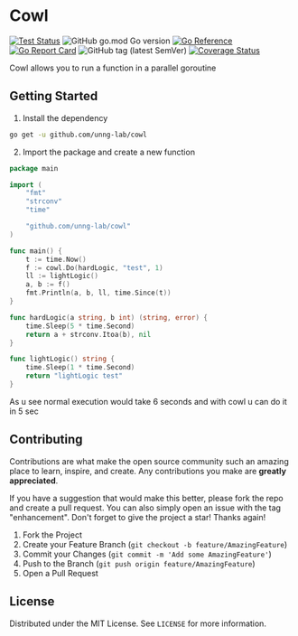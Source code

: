 # Cowl

[![Test Status](https://github.com/unng-lab/cowl/actions/workflows/test.yml/badge.svg)](https://github.com/unng-lab/cowl/actions/workflows/test.yml)
![GitHub go.mod Go version](https://img.shields.io/github/go-mod/go-version/unng-lab/cowl)
[![Go Reference](https://pkg.go.dev/badge/github.com/unng-lab/cowl.svg)](https://pkg.go.dev/github.com/unng-lab/cowl)
[![Go Report Card](https://goreportcard.com/badge/github.com/unng-lab/cowl)](https://goreportcard.com/report/github.com/unng-lab/cowl)
![GitHub tag (latest SemVer)](https://img.shields.io/github/v/tag/unng-lab/cowl)
[![Coverage Status](https://coveralls.io/repos/github/unng-lab/cowl/badge.svg)](https://coveralls.io/github/unng-lab/cowl)

Cowl allows you to run a function in a parallel goroutine

## Getting Started

1. Install the dependency

```sh
go get -u github.com/unng-lab/cowl
```

2. Import the package and create a new function

```go
package main

import (
	"fmt"
	"strconv"
	"time"

	"github.com/unng-lab/cowl"
)

func main() {
	t := time.Now()
	f := cowl.Do(hardLogic, "test", 1)
	ll := lightLogic()
	a, b := f()
	fmt.Println(a, b, ll, time.Since(t))
}

func hardLogic(a string, b int) (string, error) {
	time.Sleep(5 * time.Second)
	return a + strconv.Itoa(b), nil
}

func lightLogic() string {
	time.Sleep(1 * time.Second)
	return "lightLogic test"
}
```

As u see normal execution would take 6 seconds and with cowl u can do it in 5 sec

## Contributing

Contributions are what make the open source community such an amazing place to learn, inspire, and create. Any
contributions you make are **greatly appreciated**.

If you have a suggestion that would make this better, please fork the repo and create a pull request. You can also
simply open an issue with the tag "enhancement".
Don't forget to give the project a star! Thanks again!

1. Fork the Project
2. Create your Feature Branch (`git checkout -b feature/AmazingFeature`)
3. Commit your Changes (`git commit -m 'Add some AmazingFeature'`)
4. Push to the Branch (`git push origin feature/AmazingFeature`)
5. Open a Pull Request

## License

Distributed under the MIT License. See `LICENSE` for more information.
